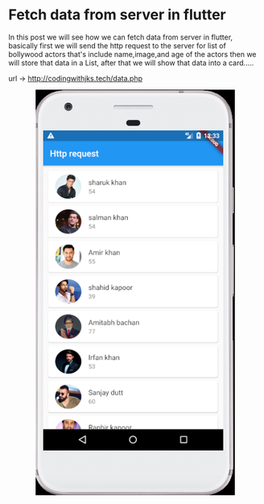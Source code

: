 # Fetch data from server in flutter

In this post we will see how we can fetch data from server in flutter, basically first we will send the http request to the server for list of bollywood actors that's include name,image,and age of the actors then we will store that data  in a List, after that we will show that data into a card.....

url -> http://codingwithjks.tech/data.php

<p align="center">
<img src="assest/image/Screenshot 2020-08-14 at 12.33.37 PM.png"/>
</p>
